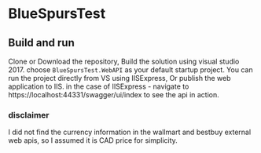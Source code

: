 # BlueSpursTest

## Build and run
Clone or Download the repository,
Build the solution using visual studio 2017.
choose `BlueSpursTest.WebAPI` as your default startup project.
You can run the project directly from VS using IISExpress, Or publish the web application to IIS.
in the case of IISExpress - navigate to https://localhost:44331/swagger/ui/index to see the api in action.

### disclaimer
I did not find the currency information in the wallmart and bestbuy external web apis,
so I assumed it is CAD price for simplicity.